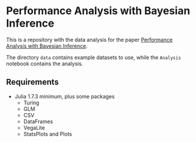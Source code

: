 # Performance Analysis with Bayesian Inference

This is a repository with the data analysis for the paper [Performance Analysis with Bayesian Inference](https://doi.org/10.1109/ICSE-NIER58687.2023.00026).

The directory `data` contains example datasets to use, while the `Analysis` notebook contains the analysis.

## Requirements

- Julia 1.7.3 minimum, plus some packages
  - Turing
  - GLM
  - CSV
  - DataFrames
  - VegaLite
  - StatsPlots and Plots
